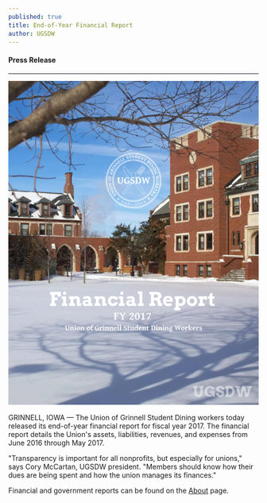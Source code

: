 ```yaml
---
published: true
title: End-of-Year Financial Report
author: UGSDW
---
```

#### Press Release

***

[![Financial Report](/assets/cover.png)](/assets/fy2017.pdf)

GRINNELL, IOWA — The Union of Grinnell Student Dining workers today released its end-of-year financial report for fiscal year 2017.  The financial report details the Union's assets, liabilities, revenues, and expenses from June 2016 through May 2017.

"Transparency is important for all nonprofits, but especially for unions," says Cory McCartan, UGSDW president.  "Members should know how their dues are being spent and how the union manages its finances."

Financial and government reports can be found on the [About](/about/) page.
